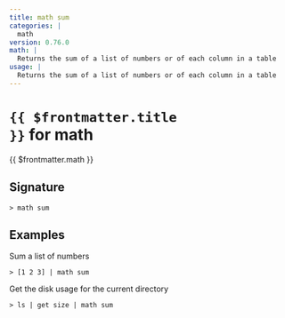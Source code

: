 ```yaml
---
title: math sum
categories: |
  math
version: 0.76.0
math: |
  Returns the sum of a list of numbers or of each column in a table
usage: |
  Returns the sum of a list of numbers or of each column in a table
---
```


# <code>{{ $frontmatter.title }}</code> for math

<div class='command-title'>{{ $frontmatter.math }}</div>

## Signature

```> math sum ```

## Examples

Sum a list of numbers
```shell
> [1 2 3] | math sum
```

Get the disk usage for the current directory
```shell
> ls | get size | math sum
```
